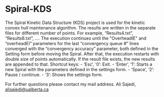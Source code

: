 # Spiral-KDS
The Spiral Kinetic Data Structure (KDS) project is used for the kinetic convex hull maintenance algorithm.
The results are written in the separate files for different number of points. For example, “Results4.txt”, “Results8.txt”, ….
The execution continues until the "OverheadIE" and “overheadEI” parameters for the last “convergency queue #” lines converged with the “convergency accuracy” parameter, both defined in the Setting form before moving the Spiral. After that, the execution restarts with double size of points automatically.
If the result file exists, the new results are appended to that. 
Shortcut keys: 
	- ‘Esc’, ‘0’: Exit.
	- ‘Enter’, ‘1’: Starts a new Spiral with the parameters defined in the settings form.
	- ‘Space’, ‘2’: Pause / continue.
	- ‘3’: Shows the settings form.

For further questions please contact my mail address.
Ali Sajedi,
alisajedi@ualberta.ca
